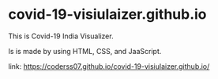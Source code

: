# covid-19-visiulaizer.github.io
This is Covid-19 India Visualizer.

Is is made by using HTML, CSS, and JaaScript.

link: https://coderss07.github.io/covid-19-visiulaizer.github.io/
